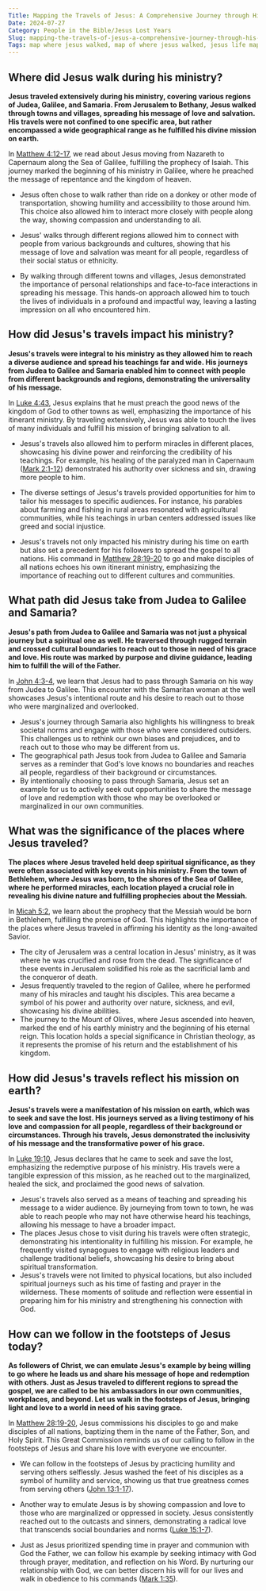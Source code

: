 ```yaml
---
Title: Mapping the Travels of Jesus: A Comprehensive Journey through His Life and Ministry
Date: 2024-07-27
Category: People in the Bible/Jesus Lost Years
Slug: mapping-the-travels-of-jesus-a-comprehensive-journey-through-his-life-and-ministry
Tags: map where jesus walked, map of where jesus walked, jesus life map, jerusalem to bethany map, free map of jesus travels, journey map of jesus ministry, map from judea to galilee samaria, map of jesus ministry, map of where jesus traveled, map of where jesus was born, map of jesus life, path of jesus map, map of jesus, people in the bible, jesus lost years
---
```

## Where did Jesus walk during his ministry?

**Jesus traveled extensively during his ministry, covering various regions of Judea, Galilee, and Samaria. From Jerusalem to Bethany, Jesus walked through towns and villages, spreading his message of love and salvation. His travels were not confined to one specific area, but rather encompassed a wide geographical range as he fulfilled his divine mission on earth.**

In [Matthew 4:12-17](https://www.bibleref.com/Matthew/4/Matthew-4-12.html), we read about Jesus moving from Nazareth to Capernaum along the Sea of Galilee, fulfilling the prophecy of Isaiah. This journey marked the beginning of his ministry in Galilee, where he preached the message of repentance and the kingdom of heaven.

- Jesus often chose to walk rather than ride on a donkey or other mode of transportation, showing humility and accessibility to those around him. This choice also allowed him to interact more closely with people along the way, showing compassion and understanding to all.
  
- Jesus' walks through different regions allowed him to connect with people from various backgrounds and cultures, showing that his message of love and salvation was meant for all people, regardless of their social status or ethnicity.

- By walking through different towns and villages, Jesus demonstrated the importance of personal relationships and face-to-face interactions in spreading his message. This hands-on approach allowed him to touch the lives of individuals in a profound and impactful way, leaving a lasting impression on all who encountered him.


## How did Jesus's travels impact his ministry?

**Jesus's travels were integral to his ministry as they allowed him to reach a diverse audience and spread his teachings far and wide. His journeys from Judea to Galilee and Samaria enabled him to connect with people from different backgrounds and regions, demonstrating the universality of his message.**

In [Luke 4:43](https://www.bibleref.com/Luke/4/Luke-4-43.html), Jesus explains that he must preach the good news of the kingdom of God to other towns as well, emphasizing the importance of his itinerant ministry. By traveling extensively, Jesus was able to touch the lives of many individuals and fulfill his mission of bringing salvation to all.

- Jesus's travels also allowed him to perform miracles in different places, showcasing his divine power and reinforcing the credibility of his teachings. For example, his healing of the paralyzed man in Capernaum ([Mark 2:1-12](https://www.bibleref.com/Mark/2/Mark-2-1.html)) demonstrated his authority over sickness and sin, drawing more people to him.

- The diverse settings of Jesus's travels provided opportunities for him to tailor his messages to specific audiences. For instance, his parables about farming and fishing in rural areas resonated with agricultural communities, while his teachings in urban centers addressed issues like greed and social injustice.

- Jesus's travels not only impacted his ministry during his time on earth but also set a precedent for his followers to spread the gospel to all nations. His command in [Matthew 28:19-20](https://www.bibleref.com/Matthew/28/Matthew-28-19.html) to go and make disciples of all nations echoes his own itinerant ministry, emphasizing the importance of reaching out to different cultures and communities.


## What path did Jesus take from Judea to Galilee and Samaria?

**Jesus's path from Judea to Galilee and Samaria was not just a physical journey but a spiritual one as well. He traversed through rugged terrain and crossed cultural boundaries to reach out to those in need of his grace and love. His route was marked by purpose and divine guidance, leading him to fulfill the will of the Father.**

In [John 4:3-4](https://www.bibleref.com/John/4/John-4-3.html), we learn that Jesus had to pass through Samaria on his way from Judea to Galilee. This encounter with the Samaritan woman at the well showcases Jesus's intentional route and his desire to reach out to those who were marginalized and overlooked.

- Jesus's journey through Samaria also highlights his willingness to break societal norms and engage with those who were considered outsiders. This challenges us to rethink our own biases and prejudices, and to reach out to those who may be different from us.
- The geographical path Jesus took from Judea to Galilee and Samaria serves as a reminder that God's love knows no boundaries and reaches all people, regardless of their background or circumstances.
- By intentionally choosing to pass through Samaria, Jesus set an example for us to actively seek out opportunities to share the message of love and redemption with those who may be overlooked or marginalized in our own communities.


## What was the significance of the places where Jesus traveled?

**The places where Jesus traveled held deep spiritual significance, as they were often associated with key events in his ministry. From the town of Bethlehem, where Jesus was born, to the shores of the Sea of Galilee, where he performed miracles, each location played a crucial role in revealing his divine nature and fulfilling prophecies about the Messiah.**

In [Micah 5:2](https://www.bibleref.com/Micah/5/Micah-5-2.html), we learn about the prophecy that the Messiah would be born in Bethlehem, fulfilling the promise of God. This highlights the importance of the places where Jesus traveled in affirming his identity as the long-awaited Savior.

- The city of Jerusalem was a central location in Jesus' ministry, as it was where he was crucified and rose from the dead. The significance of these events in Jerusalem solidified his role as the sacrificial lamb and the conqueror of death.
- Jesus frequently traveled to the region of Galilee, where he performed many of his miracles and taught his disciples. This area became a symbol of his power and authority over nature, sickness, and evil, showcasing his divine abilities.
- The journey to the Mount of Olives, where Jesus ascended into heaven, marked the end of his earthly ministry and the beginning of his eternal reign. This location holds a special significance in Christian theology, as it represents the promise of his return and the establishment of his kingdom.


## How did Jesus's travels reflect his mission on earth?

**Jesus's travels were a manifestation of his mission on earth, which was to seek and save the lost. His journeys served as a living testimony of his love and compassion for all people, regardless of their background or circumstances. Through his travels, Jesus demonstrated the inclusivity of his message and the transformative power of his grace.**

In [Luke 19:10](https://www.bibleref.com/Luke/19/Luke-19-10.html), Jesus declares that he came to seek and save the lost, emphasizing the redemptive purpose of his ministry. His travels were a tangible expression of this mission, as he reached out to the marginalized, healed the sick, and proclaimed the good news of salvation.

- Jesus's travels also served as a means of teaching and spreading his message to a wider audience. By journeying from town to town, he was able to reach people who may not have otherwise heard his teachings, allowing his message to have a broader impact.
- The places Jesus chose to visit during his travels were often strategic, demonstrating his intentionality in fulfilling his mission. For example, he frequently visited synagogues to engage with religious leaders and challenge traditional beliefs, showcasing his desire to bring about spiritual transformation.
- Jesus's travels were not limited to physical locations, but also included spiritual journeys such as his time of fasting and prayer in the wilderness. These moments of solitude and reflection were essential in preparing him for his ministry and strengthening his connection with God.


## How can we follow in the footsteps of Jesus today?

**As followers of Christ, we can emulate Jesus's example by being willing to go where he leads us and share his message of hope and redemption with others. Just as Jesus traveled to different regions to spread the gospel, we are called to be his ambassadors in our own communities, workplaces, and beyond. Let us walk in the footsteps of Jesus, bringing light and love to a world in need of his saving grace.**

In [Matthew 28:19-20](https://www.bibleref.com/Matthew/28/Matthew-28-19.html), Jesus commissions his disciples to go and make disciples of all nations, baptizing them in the name of the Father, Son, and Holy Spirit. This Great Commission reminds us of our calling to follow in the footsteps of Jesus and share his love with everyone we encounter.

- We can follow in the footsteps of Jesus by practicing humility and serving others selflessly. Jesus washed the feet of his disciples as a symbol of humility and service, showing us that true greatness comes from serving others ([John 13:1-17](https://www.bibleref.com/John/13/John-13-1.html)).
  
- Another way to emulate Jesus is by showing compassion and love to those who are marginalized or oppressed in society. Jesus consistently reached out to the outcasts and sinners, demonstrating a radical love that transcends social boundaries and norms ([Luke 15:1-7](https://www.bibleref.com/Luke/15/Luke-15-1.html)).
  
- Just as Jesus prioritized spending time in prayer and communion with God the Father, we can follow his example by seeking intimacy with God through prayer, meditation, and reflection on his Word. By nurturing our relationship with God, we can better discern his will for our lives and walk in obedience to his commands ([Mark 1:35](https://www.bibleref.com/Mark/1/Mark-1-35.html)).

